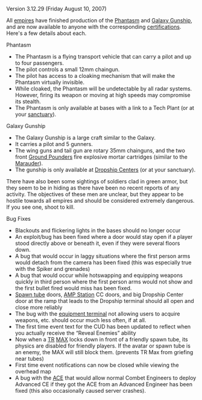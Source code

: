 Version 3.12.29 (Friday August 10, 2007)

All [empires](../terminology/Empire.md) have finished production of the
[Phantasm](../vehicles/Phantasm.md) and
[Galaxy Gunship](../vehicles/Galaxy_Gunship.md), and are now available to anyone
with the corresponding [certifications](../certifications/Certifications.md).
Here's a few details about each.

Phantasm

- The Phantasm is a flying transport vehicle that can carry a pilot and up to
  four passengers.
- The pilot controls a small 12mm chaingun.
- The pilot has access to a cloaking mechanism that will make the Phantasm
  virtually invisible.
- While cloaked, the Phantasm will be undetectable by all radar systems.
  However, firing its weapon or moving at high speeds may compromise its
  stealth.
- The Phantasm is only available at bases with a link to a Tech Plant (or at
  your [sanctuary](../locations/Sanctuary.md)).

Galaxy Gunship

- The Galaxy Gunship is a large craft similar to the Galaxy.
- It carries a pilot and 5 gunners.
- The wing guns and tail gun are rotary 35mm chainguns, and the two front
  [Ground Pounders](../terminology/Ground_Pounder.md) fire explosive mortar
  cartridges (similar to the [Marauder](../vehicles/Marauder.md)).
- The gunship is only available at
  [Dropship Centers](../locations/Dropship_Center.md) (or at your sanctuary).

There have also been some sightings of soldiers clad in green armor, but they
seem to be in hiding as there have been no recent reports of any activity. The
objectives of these men are unclear, but they appear to be hostile towards all
empires and should be considered extremely dangerous. If you see one, shoot to
kill.

Bug Fixes

- Blackouts and flickering lights in the bases should no longer occur
- An exploit/bug has been fixed where a door would stay open if a player stood
  directly above or beneath it, even if they were several floors down.
- A bug that would occur in laggy situations where the first person arms would
  detach from the camera has been fixed (this was especially true with the
  Spiker and grenades)
- A bug that would occur while hotswapping and equipping weapons quickly in
  third person where the first person arms would not show and the first bullet
  fired would miss has been fixed.
- [Spawn tube](../items/Respawn_Tube.md) doors,
  [AMP Station](../locations/Amp_Station.md) CC doors, and big Dropship Center
  door at the ramp that leads to the Dropship terminal should all open and close
  more reliably
- The bug with the [equipment terminal](../items/Equipment_Terminal.md) not
  allowing users to acquire weapons, etc. should occur much less often, if at
  all.
- The first time event text for the CUD has been updated to reflect when you
  actually receive the “Reveal Enemies” ability
- Now when a [TR](../terminology/Terran_Republic.md)
  [MAX](../armor/Mechanized_Assault_Exo-Suit.md) locks down in front of a
  friendly spawn tube, its physics are disabled for friendly players. If the
  avatar or spawn tube is an enemy, the MAX will still block them. (prevents TR
  Max from griefing near tubes)
- First time event notifications can now be closed while viewing the overhead
  map
- A bug with the [ACE](../weapons/Adaptive_Construction_Engine.md) that would
  allow normal Combet Engineers to deploy Advanced CE if they got the ACE from
  an Advanced Engineer has been fixed (this also occasionally caused server
  crashes).
